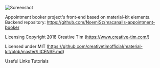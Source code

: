 ![Screenshot](https://raw.github.com//SzajlerIndira/material-kit-react/Development/src/assets/img/screenshot1.png)


Appointment booker project's front-end based on material-kit elements. Backend repository: https://github.com/NoemiSz/macanails-appointment-booker

Licensing
Copyright 2018 Creative Tim (https://www.creative-tim.com/)

Licensed under MIT (https://github.com/creativetimofficial/material-kit/blob/master/LICENSE.md)

Useful Links
Tutorials


